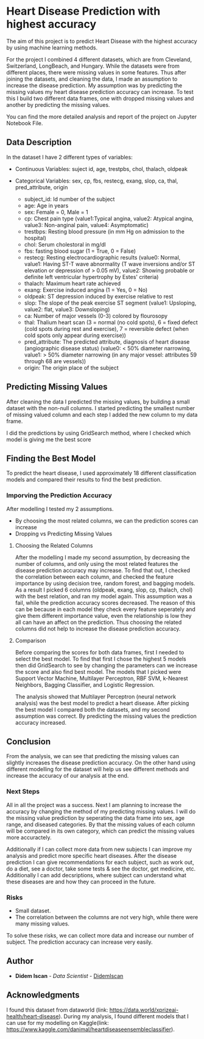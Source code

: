 # Heart Disease Prediction with highest accuracy

The aim of this project is to predict Heart Disease with the highest accuracy by using machine learning methods.

For the project I combined 4 different datasets, which are from Cleveland, Switzerland, LongBeach, and Hungary. While the datasets were from different places, there were missing values in some features. Thus after joining the datasets, and cleaning the data, I made an assumption to increase the disease prediction. My assumption was by predicting the missing values my heart disease prediction accuracy can increase. To test this I build two different data frames, one with dropped missing values and another by predicting the missing values.

You can find the more detailed analysis and report of the project on Jupyter Notebook File. 


## Data Description

In the dataset I have 2 different types of variables:
- Continuous Variables: suject id, age, trestpbs, chol, thalach, oldpeak
- Categorical Variables: sex, cp, fbs, restecg, exang, slop, ca, thal, pred_attribute, origin

    - subject_id: Id number of the subject
    - age: Age in years
    - sex: Female = 0, Male = 1 
    - cp: Chest pain type (value1:Typical angina, value2: Atypical angina, value3: Non-anginal pain, value4: Asymptomatic)
    - trestbps: Resting blood pressure (in mm Hg on admission to the hospital)
    - chol: Serum cholestoral in mg/dl
    - fbs: fasting blood sugar (1 = True, 0 = False)
    - restecg: Resting electrocardiographic results (value0: Normal, value1: Having ST-T wave abnormality (T wave inversions and/or ST elevation or depression of > 0.05 mV), value2: Showing probable or definite left ventricular hypertrophy by Estes' criteria)
    - thalach: Maximum heart rate achieved
    - exang: Exercise induced angina (1 = Yes, 0  = No)
    - oldpeak: ST depression induced by exercise relative to rest
    - slop: The slope of the peak exercise ST segment (value1: Upsloping, value2: flat, value3: Downsloping)
    - ca: Number of major vessels (0-3) colored by flourosopy
    - thal: Thalium heart scan (3 = normal (no cold spots), 6 = fixed defect (cold spots during rest and exercise), 7 = reversible defect (when cold spots only appear during exercise))
    - pred_attribute: The predicted attribute, diagnosis of heart disease (angiographic disease status) (value0: < 50% diameter narrowing, value1: > 50% diameter narrowing (in any major vessel: attributes 59 through 68 are vessels))
    - origin: The origin place of the subject

## Predicting Missing Values

After cleaning the data I predicted the missing values, by building a small dataset with the non-null columns. I started predicting the smallest number of missing valued column and each step I added the new column to my data frame. 

I did the predictions by using GridSearch method, where I checked which model is giving me the best score 


## Finding the Best Model 

To predict the heart disease, I used approximately 18 different classification models and compared their results to find the best prediction. 

### Imporving the Prediction Accuracy

After modelling I tested my 2 assumptions. 
- By choosing the most related columns, we can the prediction scores can increase
- Dropping vs Predicting Missing Values


1. Choosing the Related Columns

    After the modelling I made my second assumption, by decreasing the number of columns, and only using the most related features the disease prediction accuracy may increase. To find that out, I checked the correlation between each column, and checked the feature importance by using decision tree, random forest, and bagging models. As a result I picked 6 columns (oldpeak, exang, slop, cp, thalach, chol) with the best relation, and ran my model again. This assumption was a fail, while the prediction accuracy scores decreased. The reason of this can be because in each model they check every feature seperately and give them different importance value, even the relationship is low they all can have an affect on the prediction. Thus choosing the related columns did not help to increase the disease prediction accuracy. 

2. Comparison 

    Before comparing the scores for both data frames, first I needed to select the best model. To find that first I chose the highest 5 models then did GridSearch to see by changing the parameters can we increase the score and also find best model. The models that I picked were Support Vector Machine, Multilayer Perceptron, RBF SVM, k-Nearest Neighbors, Bagging Classifier, and Logistic Regression. 
    
    The analysis showed that Multilayer Perceptron (neural network analysis) was the best model to predict a heart disease. After picking the best model I compared both the datasets, and my second assumption was correct. By predicting the missing values the prediction accuracy increased. 
    
    
## Conclusion

From the analysis, we can see that predicting the missing values can slightly increases the disease prediction accuracy. On the other hand using different modelling for the dataset will help us see different methods and increase the accuracy of our analysis at the end. 



### Next Steps

All in all the project was a success. Next I am planning to increase the accuracy by changing the method of my predicting missing values. I will do the missing value prediction by seperating the data frame into sex, age range, and diseased categories. By that the missing values of each column will be compared in its own category, which can predict the missing values more accuractely.

Additionally if I can collect more data from new subjects I can improve my analysis and predict more specific heart diseases. After the disease prediction I can give recommendations for each subject, such as work out, do a diet, see a doctor, take some tests & see the doctor, get medicine, etc. Additionally I can add decsriptions, where subject can understand what these diseases are and how they can proceed in the future. 

### Risks

- Small dataset.
- The correlation between the columns are not very high, while there were many missing values.

To solve these risks, we can collect more data and increase our number of subject. The prediction accuracy can increase very easily. 


## Author

* **Didem Iscan** - *Data Scientist* - [DidemIscan](https://github.com/DidemIscan)

## Acknowledgments

I found this dataset from dataworld (link: https://data.world/xprizeai-health/heart-disease). 
During my analysis, I found different models that I can use for my modelling on Kaggle(link: https://www.kaggle.com/danimal/heartdiseaseensembleclassifier).
